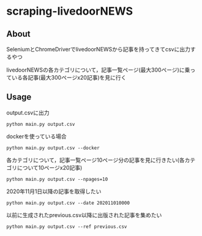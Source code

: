# scraping-livedoorNEWS
## About
SeleniumとChromeDriverでlivedoorNEWSから記事を持ってきてcsvに出力するやつ

livedoorNEWSの各カテゴリについて，記事一覧ページ(最大300ページ)に乗っている各記事(最大300ページx20記事)を見に行く

## Usage
output.csvに出力
```
python main.py output.csv
```
dockerを使っている場合
```
python main.py output.csv --docker
```
各カテゴリについて，記事一覧ページ10ページ分の記事を見に行きたい(各カテゴリについて10ページx20記事)
```
python main.py output.csv --npages=10
```
2020年11月1日以降の記事を取得したい
```
python main.py output.csv --date 202011010000
```
以前に生成されたprevious.csv以降に出版された記事を集めたい
```
python main.py output.csv --ref previous.csv
```
